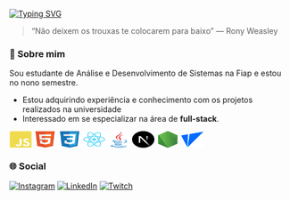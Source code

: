 [![Typing SVG](https://readme-typing-svg.herokuapp.com/?color=e0b0ff&size=35&center=true&vCenter=true&width=1000&lines=+Oi!+eu+sou+a+Gabriela,+seja+Bem+vindo+ao+meu+Github+)](https://git.io/typing-svg)

> “Não deixem os trouxas te colocarem para baixo” — Rony Weasley

### 🚀 Sobre mim
Sou estudante de Análise e Desenvolvimento de Sistemas na Fiap e estou no nono semestre.
+ Estou adquirindo experiência e conhecimento com os projetos realizados na universidade 
+ Interessado em se especializar na área de <strong>full-stack</strong>.

<div style="display: inline_block">
<img align="center" alt="Gabi-Js" height="30" width="40" src="https://raw.githubusercontent.com/devicons/devicon/master/icons/javascript/javascript-plain.svg">
<img align="center" alt="Gabi-HTML" height="30" width="40" src="https://raw.githubusercontent.com/devicons/devicon/master/icons/html5/html5-original.svg">
<img align="center" alt="Gabi-CSS" height="30" width="40" src="https://raw.githubusercontent.com/devicons/devicon/master/icons/css3/css3-original.svg">
<img align="center" alt="Gabi-react" height="30" width="40" src="https://raw.githubusercontent.com/devicons/devicon/master/icons/react/react-original.svg">
<img align="center" alt="Gabi-java" height="30" width="40" src="https://raw.githubusercontent.com/devicons/devicon/master/icons/java/java-original.svg">
<img align="center" alt="Gabi-nextjs" height="30" width="40" src="https://raw.githubusercontent.com/devicons/devicon/master/icons/nextjs/nextjs-original.svg">
<img align="center" alt="Gabi-nodejs" height="30" width="40" src="https://raw.githubusercontent.com/devicons/devicon/master/icons/nodejs/nodejs-original.svg">
<img align="center" alt="Gabi-vite" height="30" width="40" src="https://raw.githubusercontent.com/devicons/devicon/master/icons/vite/vite-original.svg">
</div>

### 🌐 Social
[![Instagram](https://img.shields.io/badge/Instagram-%23E4405F.svg?logo=Instagram&logoColor=white)](https://instagram.com/gabimezze) [![LinkedIn](https://img.shields.io/badge/LinkedIn-%230077B5.svg?logo=linkedin&logoColor=white)](https://linkedin.com/in/gabimezze) [![Twitch](https://img.shields.io/badge/Twitch-%238000FF.svg?logo=Twitch&logoColor=white)](https://www.twitch.tv/gabimezze)

